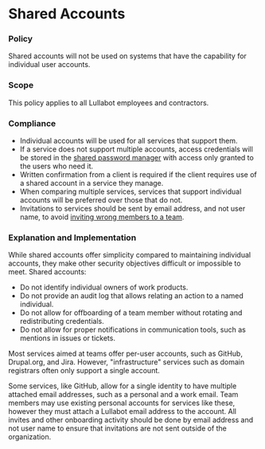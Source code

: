 # Shared Accounts

### Policy
Shared accounts will not be used on systems that have the capability for individual user accounts.

### Scope
This policy applies to all Lullabot employees and contractors.

### Compliance
- Individual accounts will be used for all services that support them.
- If a service does not support multiple accounts, access credentials will be stored in the [shared password manager](access/shared_passwords.md) with access only granted to the users who need it.
- Written confirmation from a client is required if the client requires use of a shared account in a service they manage.
- When comparing multiple services, services that support individual accounts will be preferred over those that do not.
- Invitations to services should be sent by email address, and not user name, to avoid [inviting wrong members to a team](https://www.theregister.com/2014/05/20/github_oversharing_snafu_nbc_private_keys/).

### Explanation and Implementation

While shared accounts offer simplicity compared to maintaining individual accounts, they make other security objectives difficult or impossible to meet. Shared accounts:

- Do not identify individual owners of work products.
- Do not provide an audit log that allows relating an action to a named individual.
- Do not allow for offboarding of a team member without rotating and redistributing credentials.
- Do not allow for proper notifications in communication tools, such as mentions in issues or tickets.

Most services aimed at teams offer per-user accounts, such as GitHub, Drupal.org, and Jira. However, "infrastructure" services such as domain registrars often only support a single account.

Some services, like GitHub, allow for a single identity to have multiple attached email addresses, such as a personal and a work email. Team members may use existing personal accounts for services like these, however they must attach a Lullabot email address to the account. All invites and other onboarding activity should be done by email address and not user name to ensure that invitations are not sent outside of the organization.
